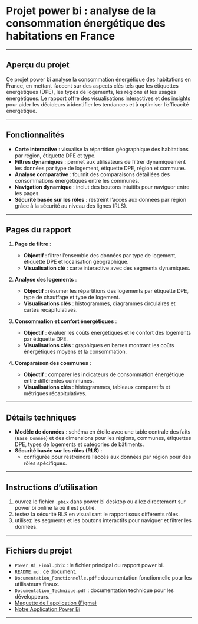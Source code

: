 # Projet power bi : analyse de la consommation énergétique des habitations en France

---

## **Aperçu du projet**

Ce projet power bi analyse la consommation énergétique des habitations en France, en mettant l’accent sur des aspects clés tels que les étiquettes énergétiques (DPE), les types de logements, les régions et les usages énergétiques. Le rapport offre des visualisations interactives et des insights pour aider les décideurs à identifier les tendances et à optimiser l’efficacité énergétique.

---

## **Fonctionnalités**

- **Carte interactive** : visualise la répartition géographique des habitations par région, étiquette DPE et type.
- **Filtres dynamiques** : permet aux utilisateurs de filtrer dynamiquement les données par type de logement, étiquette DPE, région et commune.
- **Analyse comparative** : fournit des comparaisons détaillées des consommations énergétiques entre les communes.
- **Navigation dynamique** : inclut des boutons intuitifs pour naviguer entre les pages.
- **Sécurité basée sur les rôles** : restreint l’accès aux données par région grâce à la sécurité au niveau des lignes (RLS).

---

## **Pages du rapport**

1. **Page de filtre** :
   - **Objectif** : filtrer l’ensemble des données par type de logement, étiquette DPE et localisation géographique.
   - **Visualisation clé** : carte interactive avec des segments dynamiques.

2. **Analyse des logements** :
   - **Objectif** : résumer les répartitions des logements par étiquette DPE, type de chauffage et type de logement.
   - **Visualisations clés** : histogrammes, diagrammes circulaires et cartes récapitulatives.

3. **Consommation et confort énergétiques** :
   - **Objectif** : évaluer les coûts énergétiques et le confort des logements par étiquette DPE.
   - **Visualisations clés** : graphiques en barres montrant les coûts énergétiques moyens et la consommation.

4. **Comparaison des communes** :
   - **Objectif** : comparer les indicateurs de consommation énergétique entre différentes communes.
   - **Visualisations clés** : histogrammes, tableaux comparatifs et métriques récapitulatives.

---

## **Détails techniques**

- **Modèle de données** : schéma en étoile avec une table centrale des faits (`Base_Donnée`) et des dimensions pour les régions, communes, étiquettes DPE, types de logements et catégories de bâtiments.
- **Sécurité basée sur les rôles (RLS)** :
  - configurée pour restreindre l’accès aux données par région pour des rôles spécifiques.

---

## **Instructions d’utilisation**

1. ouvrez le fichier `.pbix` dans power bi desktop ou allez directement sur power bi online la où il est publié.
2. testez la sécurité RLS en visualisant le rapport sous différents rôles.
3. utilisez les segments et les boutons interactifs pour naviguer et filtrer les données.

---

## **Fichiers du projet**

- `Power_Bi_Final.pbix` : le fichier principal du rapport power bi.
- `README.md` : ce document.
- `Documentation_Fonctionnelle.pdf` : documentation fonctionnelle pour les utilisateurs finaux.
- `Documentation_Technique.pdf` : documentation technique pour les développeurs.
- [Maquette de l'application (Figma)](https://www.figma.com/board/vrcrkACxhyLRoLUIdulVMi/Figma-SAE-PowerBI?node-id=5-317&t=kpuoxPvTZKfQBBZD-1)
- [Notre Application Power Bi]([https://www.figma.com/board/vrcrkACxhyLRoLUIdulVMi/Figma-SAE-PowerBI?node-id=5-317&t=kpuoxPvTZKfQBBZD-1](https://app.powerbi.com/groups/me/reports/7926c985-2fe4-495e-a8ce-c7fa415a3150/0b3f17d54290d9387d63?experience=power-bi))
---
